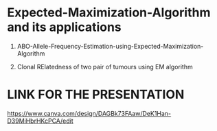 # Expected-Maximization-Algorithm and its applications
1) ABO-Allele-Frequency-Estimation-using-Expected-Maximization-Algorithm

2) Clonal RElatedness of two pair of tumours using EM algorithm

# LINK FOR THE PRESENTATION
https://www.canva.com/design/DAGBk73FAaw/DeK1Han-D39MiHbrHKcPCA/edit
